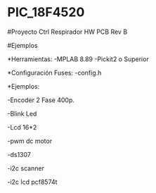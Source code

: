 # PIC_18F4520 
#Proyecto Ctrl Respirador HW PCB Rev B 

#Ejemplos

*Herramientas: -MPLAB 8.89 -Pickit2 o Superior

*Configuración Fuses: -config.h

*Ejemplos: 

-Encoder 2 Fase 400p.

-Blink Led 

-Lcd 16*2

-pwm dc motor

-ds1307

-i2c scanner

-i2c lcd pcf8574t

